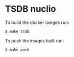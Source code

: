 # TSDB nuclio

To build the docker iamges run:
```bash
$ make tsdb
```

To push the images built run:
```bash
$ make push
```
